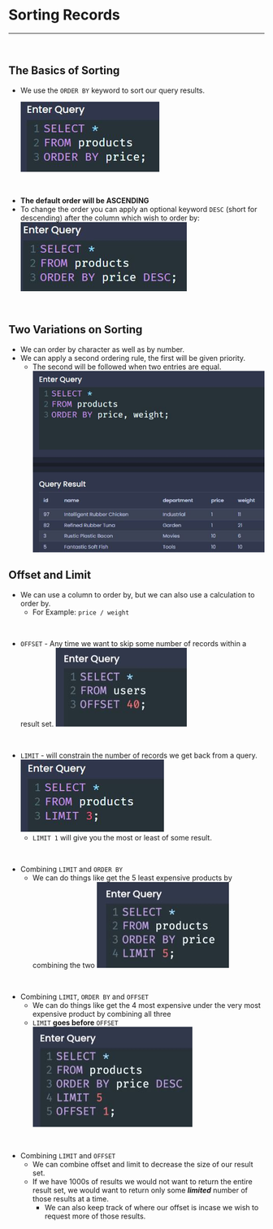 # Sorting Records

<hr>
<br>

## The Basics of Sorting

- We use the `ORDER BY` keyword to sort our query results.

  ![order by](../resources/order_by.JPG)
<br>

- **The default order will be ASCENDING**
- To change the order you can apply an optional keyword `DESC` (short for descending) after the column which wish to order by:
![desc](../resources/desc.JPG)
<br>

## Two Variations on Sorting 

- We can order by character as well as by number.
- We can apply a second ordering rule, the first will be given priority.
  - The second will be followed when two entries are equal.
  ![multiple orders](../resources/multi_order_by.JPG)

## Offset and Limit

- We can use a column to order by, but we can also use a calculation to order by.
  - For Example: `price / weight`
<br>

- `OFFSET` - Any time we want to skip some number of records within a result set.
  ![offset](../resources/Offset.JPG)
<br>

- `LIMIT` - will constrain the number of records we get back from a query.
  ![limit](../resources/limit.JPG)
  - `LIMIT 1` will give you the most or least of some result.
<br>

- Combining `LIMIT` and `ORDER BY`
  - We can do things like get the 5 least expensive products by combining the two
  ![limit order](../resources/limit_order.JPG)
<br>

- Combining `LIMIT`, `ORDER BY` and `OFFSET`
  - We can do things like get the 4 most expensive under the very most expensive product by combining all three
  - `LIMIT` **goes before** `OFFSET`
  ![limit order offset](../resources/limit_order_offset.JPG)

<br>

- Combining `LIMIT` and `OFFSET`
  - We can combine offset and limit to decrease the size of our result set.
  - If we have 1000s of results we would not want to return the entire result set, we would want to return only some ***limited*** number of those results at a time.
    - We can also keep track of where our offset is incase we wish to request more of those results.